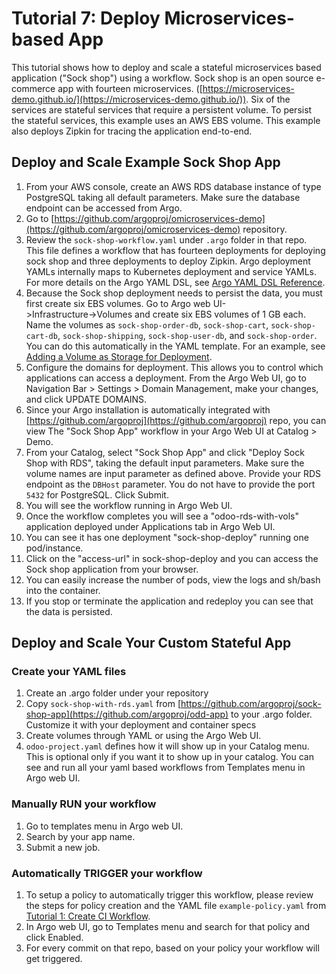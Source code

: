 # Tutorial 7: Deploy Microservices-based App

This tutorial shows how to deploy and scale a stateful microservices based application ("Sock shop") using a workflow. Sock shop is an open source e-commerce app with fourteen microservices. ([https://microservices-demo.github.io/](https://microservices-demo.github.io/)). Six of the services are stateful services that require a persistent volume. To persist the stateful services, this example uses an AWS EBS volume. This example also deploys Zipkin for tracing the application end-to-end.

## Deploy and Scale Example Sock Shop App

1.  From your AWS console, create an AWS RDS database instance of type PostgreSQL taking all default parameters. Make sure the database endpoint can be accessed from Argo.
2.  Go to [https://github.com/argoproj/omicroservices-demo](https://github.com/argoproj/omicroservices-demo) repository.
3.  Review the `sock-shop-workflow.yaml` under `.argo` folder in that repo. This file defines a workflow that has fourteen deployments for deploying sock shop and three deployments to deploy Zipkin. Argo deployment YAMLs internally maps to Kubernetes deployment and service YAMLs. For more details on the Argo YAML DSL, see [Argo YAML DSL Reference](#/docs;doc=dsl_reference_intro.md).
4.  Because the Sock shop deployment needs to persist the data, you must first create six EBS volumes. Go to Argo web UI->Infrastructure→Volumes and create six EBS volumes of 1 GB each. Name the volumes as `sock-shop-order-db`, `sock-shop-cart`, `sock-shop-cart-db`, `sock-shop-shipping`, `sock-shop-user-db`, and `sock-shop-order`. You can do this automatically in the YAML template. For an example, see [Adding a Volume as Storage for Deployment](#/docs;doc=ex_add_volume_deployment.md).
5.  Configure the domains for deployment. This allows you to control which applications can access a deployment. From the Argo Web UI, go to Navigation Bar > Settings > Domain Management, make your changes, and click UPDATE DOMAINS.
6.  Since your Argo installation is automatically integrated with [https://github.com/argoproj](https://github.com/argoproj) repo, you can view The "Sock Shop App" workflow in your Argo Web UI at Catalog > Demo.
7.  From your Catalog, select "Sock Shop App" and click "Deploy Sock Shop with RDS", taking the default input parameters. Make sure the volume names are input parameter as defined above. Provide your RDS endpoint as the `DBHost` parameter. You do not have to provide the port `5432` for PostgreSQL. Click Submit.
8.  You will see the workflow running in Argo Web UI.
9.  Once the workflow completes you will see a "odoo-rds-with-vols" application deployed under Applications tab in Argo Web UI.
10.  You can see it has one deployment "sock-shop-deploy" running one pod/instance.
11.  Click on the "access-url" in sock-shop-deploy and you can access the Sock shop application from your browser.
12.  You can easily increase the number of pods, view the logs and sh/bash into the container.
13.  If you stop or terminate the application and redeploy you can see that the data is persisted.

## Deploy and Scale Your Custom Stateful App

### Create your YAML files

1.  Create an .argo folder under your repository
2.  Copy `sock-shop-with-rds.yaml` from [https://github.com/argoproj/sock-shop-app](https://github.com/argoproj/odd-app) to your .argo folder. Customize it with your deployment and container specs
3.  Create volumes through YAML or using the Argo Web UI.
4.  `odoo-project.yaml` defines how it will show up in your Catalog menu. This is optional only if you want it to show up in your catalog. You can see and run all your yaml based workflows from Templates menu in Argo web UI.

### Manually RUN your workflow

1.  Go to templates menu in Argo web UI.
2.  Search by your app name.
3.  Submit a new job.

### Automatically TRIGGER your workflow

1.  To setup a policy to automatically trigger this workflow, please review the steps for policy creation and the YAML file `example-policy.yaml` from [Tutorial 1: Create CI Workflow](#/docs;doc=argo_tutorial_1_create_ci_workflow.md).
2.  In Argo web UI, go to Templates menu and search for that policy and click Enabled.
3.  For every commit on that repo, based on your policy your workflow will get triggered.